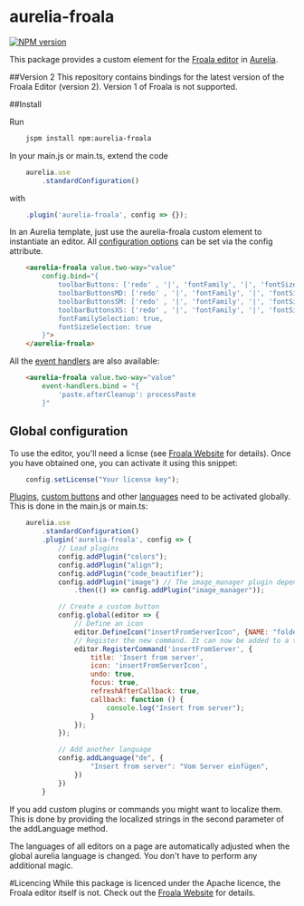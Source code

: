 aurelia-froala
===
[![NPM version][npm-image]][npm-url] 

This package provides a custom element for the [Froala editor](https://www.froala.com/wysiwyg-editor) in [Aurelia](http://aurelia.io/).

##Version 2
This repository contains bindings for the latest version of the Froala Editor (version 2). Version 1 of Froala is not supported.


##Install

Run
```bash
	jspm install npm:aurelia-froala
```

In your main.js or main.ts, extend the code

```javascript
	aurelia.use
		.standardConfiguration()
```

with
```javascript
	.plugin('aurelia-froala', config => {});
```

In an Aurelia template, just use the aurelia-froala custom element to instantiate an editor. All [configuration options](https://www.froala.com/wysiwyg-editor/docs/options) can be set via the config attribute. 

```html
	<aurelia-froala value.two-way="value"
		config.bind="{
			toolbarButtons: ['redo' , '|', 'fontFamily', '|', 'fontSize', '|', 'paragraphFormat', 'color', '|', 'bold', 'italic', 'underline', 'strikethrough', 'subscript', 'superscript', 'outdent', 'indent', 'clearFormatting', 'insertTable', 'html'],
			toolbarButtonsMD: ['redo' , '|', 'fontFamily', '|', 'fontSize', '|', 'paragraphFormat', 'color'],
			toolbarButtonsSM: ['redo' , '|', 'fontFamily', '|', 'fontSize', '|', 'paragraphFormat', 'color'],
			toolbarButtonsXS: ['redo' , '|', 'fontFamily', '|', 'fontSize', '|', 'paragraphFormat', 'color'],
			fontFamilySelection: true,
			fontSizeSelection: true
		}">
	</aurelia-froala>
```

All the [event handlers](https://www.froala.com/wysiwyg-editor/docs/events) are also available:
```html
	<aurelia-froala value.two-way="value"
		event-handlers.bind = "{
			'paste.afterCleanup': processPaste
		}"
```

## Global configuration
To use the editor, you'll need a licnse (see [Froala Website](https://www.froala.com/wysiwyg-editor) for details). Once you have obtained one, you can activate it using this snippet:

```javascript
	config.setLicense("Your license key");
``` 

[Plugins](https://www.froala.com/wysiwyg-editor/docs/concepts/create-plugin), [custom buttons](https://www.froala.com/wysiwyg-editor/docs/concepts/custom-button) and other [languages](https://www.froala.com/wysiwyg-editor/languages) need to be activated globally. This is done in the main.js or main.ts:

```javascript
	aurelia.use
		.standardConfiguration()
		.plugin('aurelia-froala', config => {
			// Load plugins
			config.addPlugin("colors");
			config.addPlugin("align");
			config.addPlugin("code_beautifier");
			config.addPlugin("image") // The image_manager plugin depends on the image plugin, so the former needs to loaded after the latter.
				.then(() => config.addPlugin("image_manager"));

			// Create a custom button
			config.global(editor => {
				// Define an icon
				editor.DefineIcon("insertFromServerIcon", {NAME: "folder"})
				// Register the new command. It can now be added to a toolbar using the command 'insertFromServer'
				editor.RegisterCommand('insertFromServer', {
					title: 'Insert from server',
					icon: 'insertFromServerIcon',
					undo: true,
					focus: true,
					refreshAfterCallback: true,
					callback: function () {
						console.log("Insert from server");
					}
				});
			});

			// Add another language
			config.addLanguage("de", {
					"Insert from server": "Vom Server einfügen",
				})
			})
		}
```
If you add custom plugins or commands you might want to localize them. This is done by providing the localized strings in the second parameter of the addLanguage method.

The languages of all editors on a page are automatically adjusted when the global aurelia language is changed. You don't have to perform any additional magic. 

#Licencing
While this package is licenced under the Apache licence, the Froala editor itself is not. Check out the [Froala Website](https://www.froala.com/wysiwyg-editor) for details.

[npm-url]: https://npmjs.org/package/aurelia-froala
[npm-image]: http://img.shields.io/npm/v/aurelia-froala.svg